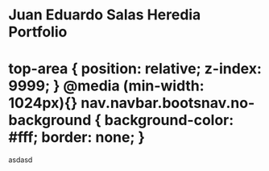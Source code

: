 # Juan Eduardo Salas Heredia Portfolio
<!DOCTYPE html>
<html>
<body>
<h1>top-area {
    position: relative;
    z-index: 9999;
}
@media (min-width: 1024px){}
nav.navbar.bootsnav.no-background {
    background-color: #fff;
    border: none;
}
 </h1>
<p>asdasd</p>
</body>
</Html>
